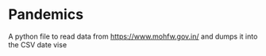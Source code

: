 # Pandemics
A python file to read data from https://www.mohfw.gov.in/ and dumps it into the CSV date vise

